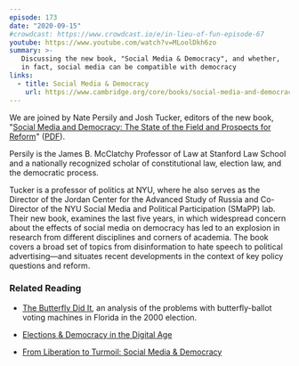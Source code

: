 ```yaml
---
episode: 173
date: "2020-09-15"
#crowdcast: https://www.crowdcast.io/e/in-lieu-of-fun-episode-67
youtube: https://www.youtube.com/watch?v=MLoolDkh6zo
summary: >-
   Discussing the new book, "Social Media & Democracy", and whether,
   in fact, social media can be compatible with democracy
links:
  - title: Social Media & Democracy
    url: https://www.cambridge.org/core/books/social-media-and-democracy/E79E2BBF03C18C3A56A5CC393698F117
---
```


We are joined by Nate Persily and Josh Tucker, editors of the new book,
"[Social Media and Democracy: The State of the Field and Prospects for
Reform][book]" ([PDF][bookpdf]).

Persily is the James B. McClatchy Professor of Law at Stanford Law School and a
nationally recognized scholar of constitutional law, election law, and the
democratic process.

Tucker is a professor of politics at NYU, where he also serves as the Director
of the Jordan Center for the Advanced Study of Russia and Co-Director of the
NYU Social Media and Political Participation (SMaPP) lab. Their new book,
examines the last five years, in which widespread concern about the effects of
social media on democracy has led to an explosion in research from different
disciplines and corners of academia. The book covers a broad set of topics from
disinformation to hate speech to political advertising—and situates recent
developments in the context of key policy questions and reform.

[book]: https://www.cambridge.org/core/books/social-media-and-democracy/E79E2BBF03C18C3A56A5CC393698F117
[bookpdf]: https://www.cambridge.org/core/services/aop-cambridge-core/content/view/E79E2BBF03C18C3A56A5CC393698F117/9781108835558AR.pdf/Social_Media_and_Democracy.pdf

### Related Reading

- [The Butterfly Did It](http://sekhon.berkeley.edu/papers/butterfly.pdf), an
  analysis of the problems with butterfly-ballot voting machines in Florida in
  the 2000 election.

- [Elections & Democracy in the Digital Age](https://storage.googleapis.com/kofiannanfoundation.org/2019/02/a6112278-190206_kaf_democracy_internet_persily_single_pages_v3.pdf)

- [From Liberation to Turmoil: Social Media & Democracy](https://www.journalofdemocracy.org/articles/from-liberation-to-turmoil-social-media-and-democracy/)
